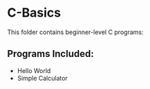 # C-Basics

This folder contains beginner-level C programs:

## Programs Included:
- Hello World
- Simple Calculator
